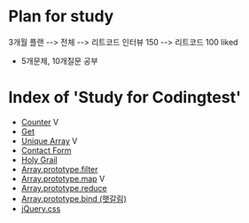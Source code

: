 # Plan for study

3개월 플랜 --> 전체 --> 리트코드 인터뷰 150 --> 리트코드 100 liked

- 5개문제, 10개질문 공부

# Index of 'Study for Codingtest'

- <a href="./counter.js">Counter</a> V
- <a href="./Get.js">Get</a>
- <a href="./Unique_Array.js">Unique Array</a> V
- <a href="./Contact_Form.js">Contact Form</a>
- <a href="./Holy_Grail.js">Holy Grail</a>
- <a href="./Array_prototype_filter.js">Array.prototype.filter</a>
- <a href="./Array_prototype_map.js">Array.prototype.map</a> V
- <a href="./Array_prototype_reduce.js">Array.prototype.reduce</a>
- <a href="./Array_prototype_bind.js">Array.prototype.bind (햇갈림)</a>
- <a href="./jQuery_css.js">jQuery.css</a>
